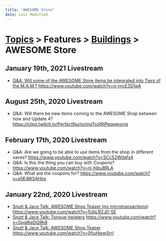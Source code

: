 ```yaml
---
title: "AWESOME Store"
date: Last Modified
---
```

# [Topics](../../../topics.md) > Features > [Buildings](../../../topics/features/buildings.md) > AWESOME Store

## January 19th, 2021 Livestream
* [Q&A: Will some of the AWESOME Store items be integrated into Tiers of the M.A.M.?](../../../transcriptions/yt-o-rncE3S1wA.md) https://www.youtube.com/watch?v=o-rncE3S1wA

## August 25th, 2020 Livestream
* Q&A: Will there be new items coming to the AWESOME Shop between now and Update 4? https://clips.twitch.tv/PerfectNurturingTrollRiPepperonis

## February 17th, 2020 Livestream
* Q&A: Are we going to be able to use items from the shop in different saves? https://www.youtube.com/watch?v=SCcS2Wdqfs4
* Q&A: Is this the thing you can buy with Coupons? https://www.youtube.com/watch?v=nj-hjbu8RLA
* Q&A: What are the coupons for? https://www.youtube.com/watch?v=a5Ej8K5AHos

## January 22nd, 2020 Livestream
* [Snutt & Jace Talk: AWESOME Shop Teaser (no microtransactions)](../../../transcriptions/yt-1UbLRZJ0-SE.md) https://www.youtube.com/watch?v=1UbLRZJ0-SE
* [Snutt & Jace Talk: Tongue-twisters](../../../transcriptions/yt-GpglKeDQ9h8.md) https://www.youtube.com/watch?v=GpglKeDQ9h8
* [Snutt & Jace Talk: AWESOME Shop Teaser](../../../transcriptions/yt-0fiuHwwSrrI.md) https://www.youtube.com/watch?v=0fiuHwwSrrI
